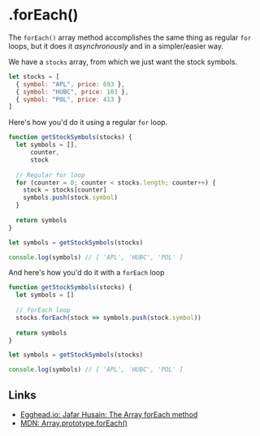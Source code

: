 # .forEach()

The `forEach()` array method accomplishes the same thing as regular `for` loops, but it does it _asynchronously_ and in a simpler/easier way.

We have a `stocks` array, from which we just want the stock symbols.

```javascript
let stocks = [
  { symbol: "APL", price: 693 },
  { symbol: "HUBC", price: 103 },
  { symbol: "POL", price: 413 }
]
```

Here's how you'd do it using a regular `for` loop.

```javascript
function getStockSymbols(stocks) {
  let symbols = [],
      counter,
      stock
   
  // Regular for loop
  for (counter = 0; counter < stocks.length; counter++) {
    stock = stocks[counter]
    symbols.push(stock.symbol)
  }
  
  return symbols
}

let symbols = getStockSymbols(stocks)

console.log(symbols) // [ 'APL', 'HUBC', 'POL' ]
```

And here's how you'd do it with a `forEach` loop

```javascript
function getStockSymbols(stocks) {
  let symbols = []
  
  // forEach loop
  stocks.forEach(stock => symbols.push(stock.symbol))
  
  return symbols
}

let symbols = getStockSymbols(stocks)

console.log(symbols) // [ 'APL', 'HUBC', 'POL' ]
```


Links
---
- [Egghead.io: Jafar Husain: The Array forEach method](https://egghead.io/lessons/javascript-the-array-foreach-method?course=mastering-asynchronous-programming-the-end-of-the-loop)
- [MDN: Array.prototype.forEach()](https://developer.mozilla.org/en-US/docs/Web/JavaScript/Reference/Global_Objects/Array/forEach)